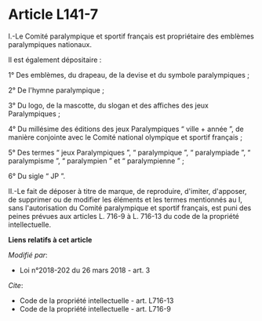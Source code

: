 # Article L141-7

I.-Le Comité paralympique et sportif français est propriétaire des emblèmes paralympiques nationaux. 

Il est également dépositaire : 

1° Des emblèmes, du drapeau, de la devise et du symbole paralympiques ; 

2° De l'hymne paralympique ; 

3° Du logo, de la mascotte, du slogan et des affiches des jeux Paralympiques ; 

4° Du millésime des éditions des jeux Paralympiques “ ville + année ”, de manière conjointe avec le Comité national olympique
et sportif français ; 

5° Des termes “ jeux Paralympiques ”, “ paralympique ”, “ paralympiade ”, “ paralympisme ”, “ paralympien ” et “
paralympienne ” ; 

6° Du sigle “ JP ”. 

II.-Le fait de déposer à titre de marque, de reproduire, d'imiter, d'apposer, de supprimer ou de modifier les éléments et les
termes mentionnés au I, sans l'autorisation du Comité paralympique et sportif français, est puni des peines prévues aux
articles L. 716-9 à L. 716-13 du code de la propriété intellectuelle.

**Liens relatifs à cet article**

_Modifié par_:

  - Loi n°2018-202 du 26 mars 2018 - art. 3

_Cite_:

  - Code de la propriété intellectuelle - art. L716-13
  - Code de la propriété intellectuelle - art. L716-9
